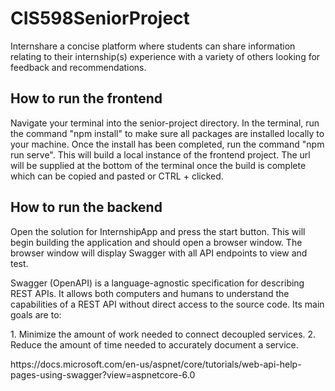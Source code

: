 # CIS598SeniorProject

<p>Internshare a concise platform where students can share information relating to their internship(s) experience with a variety of others looking for feedback and recommendations.</p>

## How to run the frontend

<p>Navigate your terminal into the senior-project directory. In the terminal, run the command "npm install" to make sure all packages are installed locally to your machine. Once the install has been completed, run the command "npm run serve". This will build a local instance of the frontend project. The url will be supplied at the bottom of the terminal once the build is complete which can be copied and pasted or CTRL + clicked.</p>

## How to run the backend

<p>Open the solution for InternshipApp and press the start button. This will begin building the application and should open a browser window. The browser window will display Swagger with all API endpoints to view and test.</p>

<p>Swagger (OpenAPI) is a language-agnostic specification for describing REST APIs. It allows both computers and humans to understand the capabilities of a REST API without direct access to the source code. Its main goals are to:</p>
1. Minimize the amount of work needed to connect decoupled services.
2. Reduce the amount of time needed to accurately document a service.
<p>https://docs.microsoft.com/en-us/aspnet/core/tutorials/web-api-help-pages-using-swagger?view=aspnetcore-6.0</p>
